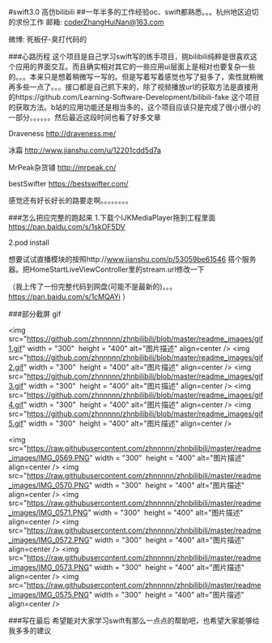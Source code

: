#swift3.0 高仿bilibili
##一年半多的工作经验oc、swift都熟悉。。。杭州地区迫切的求份工作
邮箱: coderZhangHuiNan@163.com

微博: 死板仔-臭打代码的

###心路历程
这个项目是自己学习swift写的练手项目，挑bilibili纯粹是很喜欢这个应用的界面交互。而且确实相对其它的一些应用ui层面上是相对也要复杂一些的。。。本来只是想着稍微写一写的。但是写着写着感觉也写了挺多了，索性就稍微再多些一点了。。。接口都是自己抓下来的，除了视频播放url的获取方法是直接用的https://github.com/Learning-Software-Development/bilibili-fake 这个项目的获取方法。b站的应用功能还是相当多的，这个项目应该只是完成了很小很小的一部分。。。。。。然后最近这段时间也看了好多文章 

Draveness http://draveness.me/ 

冰霜 http://www.jianshu.com/u/12201cdd5d7a 

MrPeak杂货铺 http://mrpeak.cn/

bestSwifter https://bestswifter.com/ 

感觉还有好长好长的路要走啊。。。。。。。。

###怎么把应完整的跑起来
1.下载个IJKMediaPlayer拖到工程里面 https://pan.baidu.com/s/1skOF5DV 

2.pod install

想要试试直播模块的按照http://www.jianshu.com/p/53059be61546 搭个服务器。把HomeStartLiveViewController里的stream.url修改一下

（我上传了一份完整代码到网盘(可能不是最新的)。。。https://pan.baidu.com/s/1cMQAYi ）

###部分截屏 gif

<img src="https://github.com/zhnnnnn/zhnbilibili/blob/master/readme_images/gif1.gif" width = "300"  height = "400" alt="图片描述" align=center />
<img src="https://github.com/zhnnnnn/zhnbilibili/blob/master/readme_images/gif2.gif" width = "300"  height = "400" alt="图片描述" align=center />
<img src="https://github.com/zhnnnnn/zhnbilibili/blob/master/readme_images/gif3.gif" width = "300"  height = "400" alt="图片描述" align=center />
<img src="https://github.com/zhnnnnn/zhnbilibili/blob/master/readme_images/gif4.gif" width = "300"  height = "400" alt="图片描述" align=center />
<img src="https://github.com/zhnnnnn/zhnbilibili/blob/master/readme_images/gif5.gif" width = "300"  height = "400" alt="图片描述" align=center />

<img src="https://raw.githubusercontent.com/zhnnnnn/zhnbilibili/master/readme_images/IMG_0569.PNG" width = "300"  height = "400" alt="图片描述" align=center />
<img src="https://raw.githubusercontent.com/zhnnnnn/zhnbilibili/master/readme_images/IMG_0570.PNG" width = "300"  height = "400" alt="图片描述" align=center />
<img src="https://raw.githubusercontent.com/zhnnnnn/zhnbilibili/master/readme_images/IMG_0571.PNG" width = "300"  height = "400" alt="图片描述" align=center />
<img src="https://raw.githubusercontent.com/zhnnnnn/zhnbilibili/master/readme_images/IMG_0572.PNG" width = "300"  height = "400" alt="图片描述" align=center />
<img src="https://raw.githubusercontent.com/zhnnnnn/zhnbilibili/master/readme_images/IMG_0573.PNG" width = "300"  height = "400" alt="图片描述" align=center />
<img src="https://raw.githubusercontent.com/zhnnnnn/zhnbilibili/master/readme_images/IMG_0575.PNG" width = "300"  height = "400" alt="图片描述" align=center />

###写在最后
希望能对大家学习swift有那么一点点的帮助吧，也希望大家能够给我多多的建议
